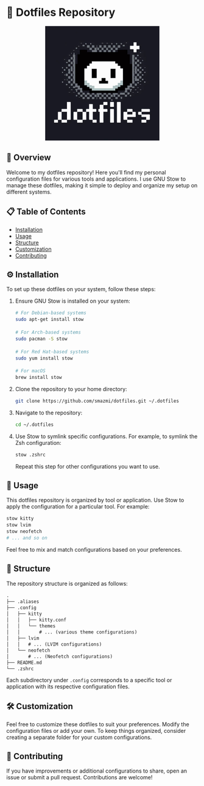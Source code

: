 # 🏡 Dotfiles Repository
<p align="center">
<img src="./logo.png" alt="Cute Logo" width="300">
</p>

## 🌟 Overview

Welcome to my dotfiles repository! Here you'll find my personal configuration files for various tools and applications. I use GNU Stow to manage these dotfiles, making it simple to deploy and organize my setup on different systems.

## 📋 Table of Contents

- [Installation](#installation)
- [Usage](#usage)
- [Structure](#structure)
- [Customization](#customization)
- [Contributing](#contributing)

## ⚙️ Installation

To set up these dotfiles on your system, follow these steps:

1. Ensure GNU Stow is installed on your system:

    ```bash
    # For Debian-based systems
    sudo apt-get install stow

	# For Arch-based systems
	sudo pacman -S stow

    # For Red Hat-based systems
    sudo yum install stow

    # For macOS
    brew install stow
    ```

2. Clone the repository to your home directory:

    ```bash
    git clone https://github.com/smazmi/dotfiles.git ~/.dotfiles
    ```

3. Navigate to the repository:

    ```bash
    cd ~/.dotfiles
    ```

4. Use Stow to symlink specific configurations. For example, to symlink the Zsh configuration:

    ```bash
    stow .zshrc
    ```

    Repeat this step for other configurations you want to use.

## 🚀 Usage

This dotfiles repository is organized by tool or application. Use Stow to apply the configuration for a particular tool. For example:

```bash
stow kitty
stow lvim
stow neofetch
# ... and so on
```

Feel free to mix and match configurations based on your preferences.

## 📁 Structure

The repository structure is organized as follows:

```
.
├── .aliases
├── .config
│   ├── kitty
│   │   ├── kitty.conf
│   │   └── themes
│   │       # ... (various theme configurations)
│   ├── lvim
│   │   # ... (LVIM configurations)
│   └── neofetch
│       # ... (Neofetch configurations)
├── README.md
└── .zshrc
```

Each subdirectory under `.config` corresponds to a specific tool or application with its respective configuration files.

## 🛠️ Customization

Feel free to customize these dotfiles to suit your preferences. Modify the configuration files or add your own. To keep things organized, consider creating a separate folder for your custom configurations.

## 🤝 Contributing

If you have improvements or additional configurations to share, open an issue or submit a pull request. Contributions are welcome!
